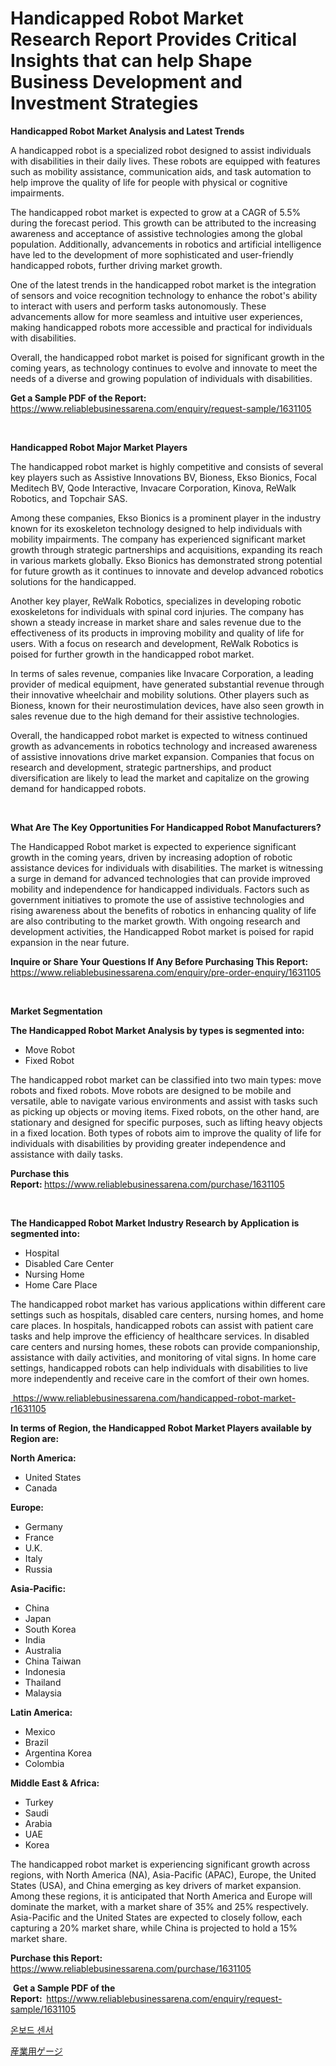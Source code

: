 <p><h1>Handicapped Robot Market Research Report Provides Critical Insights that can help Shape Business Development and Investment Strategies</h1></p><p><strong>Handicapped Robot Market Analysis and Latest Trends</strong></p>
<p><p>A handicapped robot is a specialized robot designed to assist individuals with disabilities in their daily lives. These robots are equipped with features such as mobility assistance, communication aids, and task automation to help improve the quality of life for people with physical or cognitive impairments.</p><p>The handicapped robot market is expected to grow at a CAGR of 5.5% during the forecast period. This growth can be attributed to the increasing awareness and acceptance of assistive technologies among the global population. Additionally, advancements in robotics and artificial intelligence have led to the development of more sophisticated and user-friendly handicapped robots, further driving market growth.</p><p>One of the latest trends in the handicapped robot market is the integration of sensors and voice recognition technology to enhance the robot's ability to interact with users and perform tasks autonomously. These advancements allow for more seamless and intuitive user experiences, making handicapped robots more accessible and practical for individuals with disabilities.</p><p>Overall, the handicapped robot market is poised for significant growth in the coming years, as technology continues to evolve and innovate to meet the needs of a diverse and growing population of individuals with disabilities.</p></p>
<p><strong>Get a Sample PDF of the Report:&nbsp;</strong> <a href="https://www.reliablebusinessarena.com/enquiry/request-sample/1631105">https://www.reliablebusinessarena.com/enquiry/request-sample/1631105</a></p>
<p>&nbsp;</p>
<p><strong>Handicapped Robot Major Market Players</strong></p>
<p><p>The handicapped robot market is highly competitive and consists of several key players such as Assistive Innovations BV, Bioness, Ekso Bionics, Focal Meditech BV, Qode Interactive, Invacare Corporation, Kinova, ReWalk Robotics, and Topchair SAS.</p><p>Among these companies, Ekso Bionics is a prominent player in the industry known for its exoskeleton technology designed to help individuals with mobility impairments. The company has experienced significant market growth through strategic partnerships and acquisitions, expanding its reach in various markets globally. Ekso Bionics has demonstrated strong potential for future growth as it continues to innovate and develop advanced robotics solutions for the handicapped.</p><p>Another key player, ReWalk Robotics, specializes in developing robotic exoskeletons for individuals with spinal cord injuries. The company has shown a steady increase in market share and sales revenue due to the effectiveness of its products in improving mobility and quality of life for users. With a focus on research and development, ReWalk Robotics is poised for further growth in the handicapped robot market.</p><p>In terms of sales revenue, companies like Invacare Corporation, a leading provider of medical equipment, have generated substantial revenue through their innovative wheelchair and mobility solutions. Other players such as Bioness, known for their neurostimulation devices, have also seen growth in sales revenue due to the high demand for their assistive technologies.</p><p>Overall, the handicapped robot market is expected to witness continued growth as advancements in robotics technology and increased awareness of assistive innovations drive market expansion. Companies that focus on research and development, strategic partnerships, and product diversification are likely to lead the market and capitalize on the growing demand for handicapped robots.</p></p>
<p>&nbsp;</p>
<p><strong>What Are The Key Opportunities For Handicapped Robot Manufacturers?</strong></p>
<p><p>The Handicapped Robot market is expected to experience significant growth in the coming years, driven by increasing adoption of robotic assistance devices for individuals with disabilities. The market is witnessing a surge in demand for advanced technologies that can provide improved mobility and independence for handicapped individuals. Factors such as government initiatives to promote the use of assistive technologies and rising awareness about the benefits of robotics in enhancing quality of life are also contributing to the market growth. With ongoing research and development activities, the Handicapped Robot market is poised for rapid expansion in the near future.</p></p>
<p><strong>Inquire or Share Your Questions If Any Before Purchasing This Report:</strong> <a href="https://www.reliablebusinessarena.com/enquiry/pre-order-enquiry/1631105">https://www.reliablebusinessarena.com/enquiry/pre-order-enquiry/1631105</a></p>
<p>&nbsp;</p>
<p><strong>Market Segmentation</strong></p>
<p><strong>The Handicapped Robot Market Analysis by types is segmented into:</strong></p>
<p><ul><li>Move Robot</li><li>Fixed Robot</li></ul></p>
<p><p>The handicapped robot market can be classified into two main types: move robots and fixed robots. Move robots are designed to be mobile and versatile, able to navigate various environments and assist with tasks such as picking up objects or moving items. Fixed robots, on the other hand, are stationary and designed for specific purposes, such as lifting heavy objects in a fixed location. Both types of robots aim to improve the quality of life for individuals with disabilities by providing greater independence and assistance with daily tasks.</p></p>
<p><strong>Purchase this Report:&nbsp;</strong><a href="https://www.reliablebusinessarena.com/purchase/1631105">https://www.reliablebusinessarena.com/purchase/1631105</a></p>
<p>&nbsp;</p>
<p><strong>The Handicapped Robot Market Industry Research by Application is segmented into:</strong></p>
<p><ul><li>Hospital</li><li>Disabled Care Center</li><li>Nursing Home</li><li>Home Care Place</li></ul></p>
<p><p>The handicapped robot market has various applications within different care settings such as hospitals, disabled care centers, nursing homes, and home care places. In hospitals, handicapped robots can assist with patient care tasks and help improve the efficiency of healthcare services. In disabled care centers and nursing homes, these robots can provide companionship, assistance with daily activities, and monitoring of vital signs. In home care settings, handicapped robots can help individuals with disabilities to live more independently and receive care in the comfort of their own homes.</p></p>
<p><a href="https://www.reliablebusinessarena.com/handicapped-robot-market-r1631105">&nbsp;https://www.reliablebusinessarena.com/handicapped-robot-market-r1631105</a></p>
<p><strong>In terms of Region, the Handicapped Robot Market Players available by Region are:</strong></p>
<p>
    <p> <strong> North America: </strong>
        <ul>
            <li>United States</li>
            <li>Canada</li>
        </ul>
        </p> 
    <p> <strong> Europe: </strong>
        <ul>
            <li>Germany</li>
            <li>France</li>
            <li>U.K.</li>
            <li>Italy</li>
            <li>Russia</li>
        </ul>
        </p> 
    <p> <strong> Asia-Pacific: </strong>
        <ul>
            <li>China</li>
            <li>Japan</li>
            <li>South Korea</li>
            <li>India</li>
            <li>Australia</li>
            <li>China Taiwan</li>
            <li>Indonesia</li>
            <li>Thailand</li>
            <li>Malaysia</li>
        </ul>
        </p> 
    <p> <strong> Latin America: </strong>
        <ul>
            <li>Mexico</li>
            <li>Brazil</li>
            <li>Argentina Korea</li>
            <li>Colombia</li>
        </ul>
        </p> 
    <p> <strong> Middle East & Africa: </strong>
        <ul>
            <li>Turkey</li>
            <li>Saudi</li>
            <li>Arabia</li>
            <li>UAE</li>
            <li>Korea</li>
        </ul>
    </p>
    </p>
<p><p>The handicapped robot market is experiencing significant growth across regions, with North America (NA), Asia-Pacific (APAC), Europe, the United States (USA), and China emerging as key drivers of market expansion. Among these regions, it is anticipated that North America and Europe will dominate the market, with a market share of 35% and 25% respectively. Asia-Pacific and the United States are expected to closely follow, each capturing a 20% market share, while China is projected to hold a 15% market share.</p></p>
<p><strong>Purchase this Report: </strong><a href="https://www.reliablebusinessarena.com/purchase/1631105">https://www.reliablebusinessarena.com/purchase/1631105</a></p>
<p>&nbsp;<strong>Get a Sample PDF of the Report:&nbsp;&nbsp;</strong><a href="https://www.reliablebusinessarena.com/enquiry/request-sample/1631105">https://www.reliablebusinessarena.com/enquiry/request-sample/1631105</a></p>
<p><strong></strong></p>
<p><p><a href="https://github.com/amuji413411/Market-Research-Report-List-1/blob/main/68227262169.md">온보드 센서</a></p><p><a href="https://github.com/JessKilback/Market-Research-Report-List-2/blob/main/4689470186571.md">産業用ゲージ</a></p></p>
